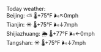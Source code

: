 Today weather:  
Beijing: ⛅️  🌡️+75°F 🌬️↖0mph  
Tianjin: ☀️ 🌡️+75°F 🌬️↓7mph  
Shijiazhuang: 🌦 🌡️+77°F 🌬️←0mph  
Tangshan: ☀️ 🌡️+75°F 🌬️↓7mph  
